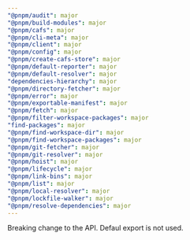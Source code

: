 ```yaml
---
"@pnpm/audit": major
"@pnpm/build-modules": major
"@pnpm/cafs": major
"@pnpm/cli-meta": major
"@pnpm/client": major
"@pnpm/config": major
"@pnpm/create-cafs-store": major
"@pnpm/default-reporter": major
"@pnpm/default-resolver": major
"dependencies-hierarchy": major
"@pnpm/directory-fetcher": major
"@pnpm/error": major
"@pnpm/exportable-manifest": major
"@pnpm/fetch": major
"@pnpm/filter-workspace-packages": major
"find-packages": major
"@pnpm/find-workspace-dir": major
"@pnpm/find-workspace-packages": major
"@pnpm/git-fetcher": major
"@pnpm/git-resolver": major
"@pnpm/hoist": major
"@pnpm/lifecycle": major
"@pnpm/link-bins": major
"@pnpm/list": major
"@pnpm/local-resolver": major
"@pnpm/lockfile-walker": major
"@pnpm/resolve-dependencies": major
---
```


Breaking change to the API. Defaul export is not used.
